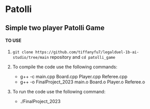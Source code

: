 # Patolli

## Simple two player Patolli Game
#### TO USE
1. `git clone https://github.com/tiffanyfu7/legalduel-1b-ai-studio/tree/main` repository and `cd patolli_game`
2. To compile the code use the following commands:

   - g++ -c main.cpp Board.cpp Player.cpp Referee.cpp
   - g++ -o FinalProject_2023 main.o Board.o Player.o Referee.o
     
3. To run the code use the following command:
   - ./FinalProject_2023
